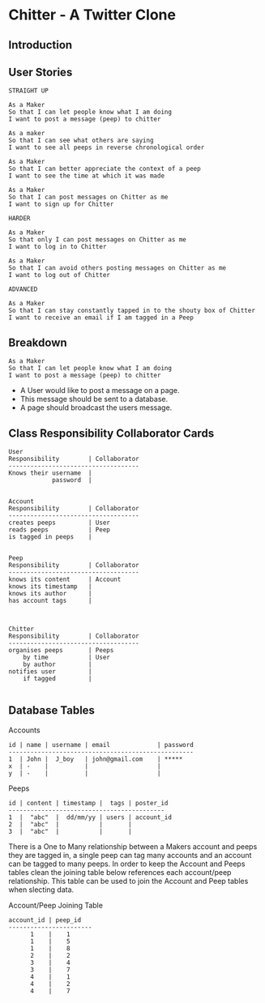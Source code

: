 Chitter - A Twitter Clone
=========================

Introduction
------------



User Stories
------------
```
STRAIGHT UP

As a Maker
So that I can let people know what I am doing  
I want to post a message (peep) to chitter

As a maker
So that I can see what others are saying  
I want to see all peeps in reverse chronological order

As a Maker
So that I can better appreciate the context of a peep
I want to see the time at which it was made

As a Maker
So that I can post messages on Chitter as me
I want to sign up for Chitter

HARDER

As a Maker
So that only I can post messages on Chitter as me
I want to log in to Chitter

As a Maker
So that I can avoid others posting messages on Chitter as me
I want to log out of Chitter

ADVANCED

As a Maker
So that I can stay constantly tapped in to the shouty box of Chitter
I want to receive an email if I am tagged in a Peep
```

Breakdown
---------

```
As a Maker
So that I can let people know what I am doing  
I want to post a message (peep) to chitter
```
* A User would like to post a message on a page.
* This message should be sent to a database.
* A page should broadcast the users message.


Class Responsibility Collaborator Cards
---------------------------------------

```
User
Responsibility        | Collaborator
------------------------------------
Knows their username  |
            password  |


Account
Responsibility        | Collaborator
------------------------------------
creates peeps         | User
reads peeps           | Peep 
is tagged in peeps    |


Peep
Responsibility        | Collaborator
------------------------------------
knows its content     | Account
knows its timestamp   |
knows its author      |
has account tags      |



Chitter
Responsibility        | Collaborator
------------------------------------
organises peeps       | Peeps
    by time           | User
    by author         |
notifies user         |
    if tagged         |


```

Database Tables
---------------

Accounts
```
id | name | username | email             | password
---------------------------------------------------
1  | John |  J_boy   | john@gmail.com    | *****
x  | -    |          |                   |
y  | -    |          |                   |
```

Peeps
```
id | content | timestamp |  tags | poster_id
-------------------------------------------
1  |  "abc"  |  dd/mm/yy | users | account_id
2  |  "abc"  |           |       |
3  |  "abc"  |           |       |

```

There is a One to Many relationship between a Makers account and peeps they are tagged in, a single peep can 
tag many accounts and an account can be tagged to many peeps.
In order to keep the Account and Peeps tables clean the joining table below references each account/peep relationship.
This table can be used to join the Account and Peep tables when slecting data.

Account/Peep Joining Table
```
account_id | peep_id
-----------------------
      1    |    1 
      1    |    5
      1    |    8
      2    |    2 
      3    |    4
      3    |    7
      4    |    1 
      4    |    2
      4    |    7
```
